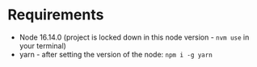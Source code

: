 # Requirements 

- Node 16.14.0 (project is locked down in this node version - `nvm use` in your terminal)
- yarn - after setting the version of the node: `npm i -g yarn`